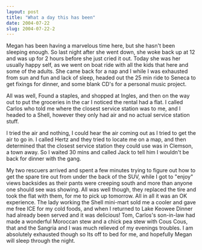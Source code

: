 ```yaml
---
layout: post
title: "What a day this has been"
date: 2004-07-22
slug: 2004-07-22-2
---
```


Megan has been having a marvelous time here, but she hasn&apos;t been sleeping enough. So last night after she went down, she woke back up at 12 and was up for 2 hours before she just cried it out.  Today she was her usually happy self, as we went on boat ride with all the kids that here and some of the adults.  She came back for a nap and I while I was exhausted from sun and fun and lack of sleep, headed out the 25 min ride to Seneca to get fixings for dinner, and some blank CD&apos;s for a personal music project.

All was well, Found a staples, and shopped at Ingles, and then on the way out to put the groceries in the car I noticed the rental had a flat.  I called Carlos who told me where the closest service station was to me, and I headed to a Shell, however they only had air and no actual service station stuff.  

I tried the air and nothing,  I could hear the air coming out as I tried to get the air to go in.  I called Hertz and they tried to locate me on a map, and then determined that the closest service station they could use was in Clemson, a town away.  So I waited 30 mins and called Jack to tell him I wouldn&apos;t be back for dinner with the gang.

My two rescuers arrived and spent a few minutes trying to figure out how to get the spare tire out from under the back of the SUV, while I got to &quot;enjoy&quot; views backsides as their pants were creeping south and more than anyone one should see was showing.  All was well though, they replaced the tire and took the flat with them, for me to pick up tomorrow.  All in all it was an OK experience.  The lady working the Shell mini-mart sold me a cooler and gave me free ICE for my cold foods, and when I returned to Lake Keowee Dinner had already been served and it was delicious!  Tom, Carlos&apos;s son-in-law had made a wonderful Moroccan stew and a chick pea stew with Cous Cous, that and the Sangria and I was much relieved of my evenings troubles.  I am absolutely exhausted though so Its off to bed for me, and hopefully Megan will sleep through the night.

